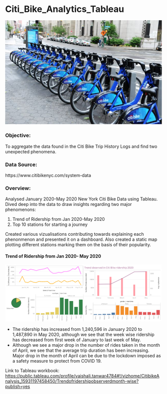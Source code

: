 # Citi_Bike_Analytics_Tableau
<img src="citi_bike.jpg">

<h3>Objective:</h3>
To aggregate the data found in the Citi Bike Trip History Logs and find two unexpected phenomena. 

<h3>Data Source:</h3>
https://www.citibikenyc.com/system-data
 
 <h3>Overview:</h3>

Analysed January 2020-May 2020 New York Citi Bike Data using Tableau. 
Dived deep into the data to draw insights regarding two major phenomenons:

 1. Trend of Ridership from Jan 2020-May 2020
 2. Top 10 stations for starting a journey
  
 Created various vizualisations contributing towards explaining each phenonmenon and presented it on a dashboard. Also created a static map plotting different stations marking      them on the basis of their popularity. 
 
 <h4>Trend of Ridership from Jan 2020- May 2020</h4>
 
 <img src="Trend in ridership.png">
 
 <ul>
 <li>The ridership has increased from 1,240,596 in January 2020 to 1,487,890 in May 2020, although we see that the week wise ridership has decreased from first week of January to last week of May.</li>
 
 <li>Although we see a major drop in the number of rides taken in the month of April, we see that the average trip duration has been increasing. Major drop in the month of April can be due to the lockdown imposed as a safety measure to protect from COVID 19.</li>
 
 </ul>




Link to Tableau workbook: https://public.tableau.com/profile/vaishali.tanwar4784#!/vizhome/CitibikeAnalysis_15931197458450/Trendofridershipobserverdmonth-wise?publish=yes
